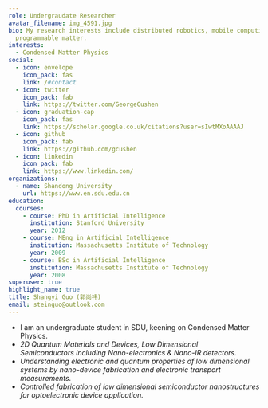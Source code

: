```yaml
---
role: Undergraudate Researcher
avatar_filename: img_4591.jpg
bio: My research interests include distributed robotics, mobile computing and
  programmable matter.
interests:
  - Condensed Matter Physics
social:
  - icon: envelope
    icon_pack: fas
    link: /#contact
  - icon: twitter
    icon_pack: fab
    link: https://twitter.com/GeorgeCushen
  - icon: graduation-cap
    icon_pack: fas
    link: https://scholar.google.co.uk/citations?user=sIwtMXoAAAAJ
  - icon: github
    icon_pack: fab
    link: https://github.com/gcushen
  - icon: linkedin
    icon_pack: fab
    link: https://www.linkedin.com/
organizations:
  - name: Shandong University
    url: https://www.en.sdu.edu.cn
education:
  courses:
    - course: PhD in Artificial Intelligence
      institution: Stanford University
      year: 2012
    - course: MEng in Artificial Intelligence
      institution: Massachusetts Institute of Technology
      year: 2009
    - course: BSc in Artificial Intelligence
      institution: Massachusetts Institute of Technology
      year: 2008
superuser: true
highlight_name: true
title: Shangyi Guo (郭尚祎)
email: steinguo@outlook.com
---
```



* I am an undergraduate student in SDU, keening on Condensed Matter Physics.
* *2D Quantum Materials and Devices, Low Dimensional Semiconductors including Nano-electronics & Nano-IR detectors.*
* *Understanding electronic and quantum properties of low dimensional systems by nano-device fabrication and electronic transport measurements.*
* *Controlled fabrication of low dimensional semiconductor nanostructures for optoelectronic device application.*